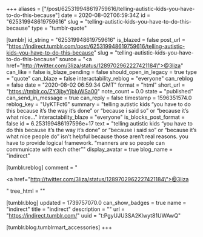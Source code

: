 +++
aliases = ["/post/625319948619759616/telling-autistic-kids-you-have-to-do-this-because"]
date = 2020-08-02T06:59:34Z
id = "625319948619759616"
slug = "telling-autistic-kids-you-have-to-do-this-because"
type = "tumblr-quote"

[tumblr]
id_string = "625319948619759616"
is_blazed = false
post_url = "https://indirect.tumblr.com/post/625319948619759616/telling-autistic-kids-you-have-to-do-this-because"
slug = "telling-autistic-kids-you-have-to-do-this-because"
source = "<a href=\"http://twitter.com/3liza/status/1289702962227421184\">@3liza</a>"
can_like = false
is_blaze_pending = false
should_open_in_legacy = true
type = "quote"
can_blaze = false
interactability_reblog = "everyone"
can_reblog = false
date = "2020-08-02 06:59:34 GMT"
format = "html"
short_url = "https://tmblr.co/ZY3jbyYjbIuWSa00"
note_count = 0.0
state = "published"
can_send_in_message = true
can_reply = false
timestamp = 1596351574.0
reblog_key = "UyKTFct6"
summary = "telling autistic kids “you have to do this because it’s the way it’s done” or “because i said so” or “because it’s what nice..."
interactability_blaze = "everyone"
is_blocks_post_format = false
id = 6.253199486197596e+17
text = "telling autistic kids “you have to do this because it’s the way it’s done” or “because i said so” or “because it’s what nice people do” isn’t helpful because those aren’t real reasons. you have to provide logical framework. “manners are so people can communicate with each other”"
display_avatar = true
blog_name = "indirect"

[tumblr.reblog]
comment = "<p><a href=\"http://twitter.com/3liza/status/1289702962227421184\">@3liza</a></p>"
tree_html = ""

[tumblr.blog]
updated = 1739757070.0
can_show_badges = true
name = "indirect"
title = "indirect"
description = ""
url = "https://indirect.tumblr.com/"
uuid = "t:PgyUJU3SA2Klwyt81UWAwQ"

[tumblr.blog.tumblrmart_accessories]
+++
